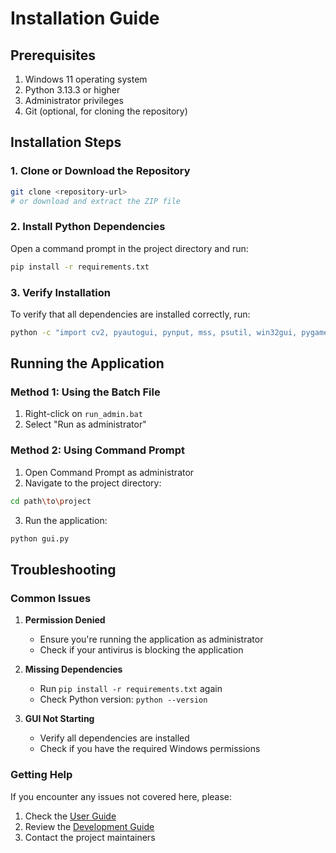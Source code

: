 # Installation Guide

## Prerequisites
1. Windows 11 operating system
2. Python 3.13.3 or higher
3. Administrator privileges
4. Git (optional, for cloning the repository)

## Installation Steps

### 1. Clone or Download the Repository
```bash
git clone <repository-url>
# or download and extract the ZIP file
```

### 2. Install Python Dependencies
Open a command prompt in the project directory and run:
```bash
pip install -r requirements.txt
```

### 3. Verify Installation
To verify that all dependencies are installed correctly, run:
```bash
python -c "import cv2, pyautogui, pynput, mss, psutil, win32gui, pygame, keyboard, customtkinter"
```

## Running the Application

### Method 1: Using the Batch File
1. Right-click on `run_admin.bat`
2. Select "Run as administrator"

### Method 2: Using Command Prompt
1. Open Command Prompt as administrator
2. Navigate to the project directory:
```bash
cd path\to\project
```
3. Run the application:
```bash
python gui.py
```

## Troubleshooting

### Common Issues

1. **Permission Denied**
   - Ensure you're running the application as administrator
   - Check if your antivirus is blocking the application

2. **Missing Dependencies**
   - Run `pip install -r requirements.txt` again
   - Check Python version: `python --version`

3. **GUI Not Starting**
   - Verify all dependencies are installed
   - Check if you have the required Windows permissions

### Getting Help
If you encounter any issues not covered here, please:
1. Check the [User Guide](user-guide.md)
2. Review the [Development Guide](development.md)
3. Contact the project maintainers 